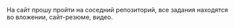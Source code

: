 На сайт прошу пройти на соседний репозиторий, все задания находятся во вложении, сайт-резюме, видео.
